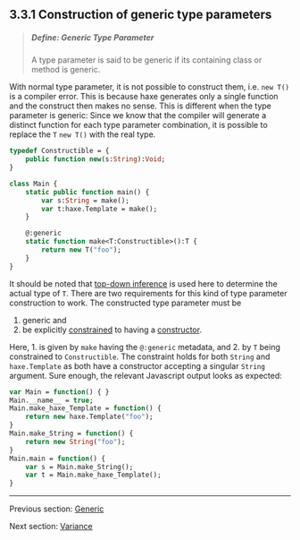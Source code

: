 ## 3.3.1 Construction of generic type parameters

> ##### Define: Generic Type Parameter
>
> A type parameter is said to be generic if its containing class or method is generic.


With normal type parameter, it is not possible to construct them, i.e. `new T()` is a compiler error. This is because haxe generates only a single function and the construct then makes no sense. This is different when the type parameter is generic: Since we know that the compiler will generate a distinct function for each type parameter combination, it is possible to replace the `T` `new T()` with the real type.

```haxe
typedef Constructible = {
	public function new(s:String):Void;
}

class Main {
	static public function main() {
		var s:String = make();
		var t:haxe.Template = make();
	}

	@:generic
	static function make<T:Constructible>():T {
		return new T("foo");
	}
}
``` 

It should be noted that [top-down inference](3.6.1-Top-down_Inference.md) is used here to determine the actual type of `T`. There are two requirements for this kind of type parameter construction to work. The constructed type parameter must be



1. generic and
2. be explicitly [constrained](3.2.1-Constraints.md) to having a [constructor](2.3.1-Class_Constructor.md).



Here, 1. is given by `make` having the `@:generic` metadata, and 2. by `T` being constrained to `Constructible`. The constraint holds for both `String` and `haxe.Template` as both have a constructor accepting a singular `String` argument. Sure enough, the relevant Javascript output looks as expected:

```haxe
var Main = function() { }
Main.__name__ = true;
Main.make_haxe_Template = function() {
	return new haxe.Template("foo");
}
Main.make_String = function() {
	return new String("foo");
}
Main.main = function() {
	var s = Main.make_String();
	var t = Main.make_haxe_Template();
}
```

---

Previous section: [Generic](3.3-Generic.md)

Next section: [Variance](3.4-Variance.md)
